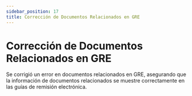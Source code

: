 ```yaml
---
sidebar_position: 17
title: Corrección de Documentos Relacionados en GRE
---
```


# Corrección de Documentos Relacionados en GRE

Se corrigió un error en documentos relacionados en GRE, asegurando que la información de documentos relacionados se muestre correctamente en las guías de remisión electrónica.
